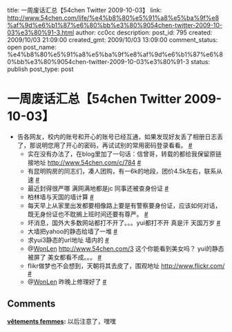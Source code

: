 title: 一周废话汇总【54chen Twitter 2009-10-03】
link: http://www.54chen.com/life/%e4%b8%80%e5%91%a8%e5%ba%9f%e8%af%9d%e6%b1%87%e6%80%bb%e3%80%9054chen-twitter-2009-10-03%e3%80%91-3.html
author: cc0cc
description: 
post_id: 795
created: 2009/10/03 21:09:00
created_gmt: 2009/10/03 13:09:00
comment_status: open
post_name: %e4%b8%80%e5%91%a8%e5%ba%9f%e8%af%9d%e6%b1%87%e6%80%bb%e3%80%9054chen-twitter-2009-10-03%e3%80%91-3
status: publish
post_type: post

# 一周废话汇总【54chen Twitter 2009-10-03】

* 告各网友，校内的账号和开心的账号已经互通，如果发现好友丢了相册日志丢了，那说明您用了开心的密码，再试试别的常用密码登录看看。 [#](http://twitter.com/54chen/statuses/4408095874)
  * 实在没有办法了，在blog里加了一句话：信曾哥，转载的都给我保留原链接地址 <http://www.54chen.com/c/784> [#](http://twitter.com/54chen/statuses/4408469584)
  * 有昆明购房的同志们，凑人团购，有一6k的地段，团价4.5k左右，联系从速 [#](http://twitter.com/54chen/statuses/4434992763)
  * 最近封得很严哪 满网满地都是jc 同事还被查身份证 [#](http://twitter.com/54chen/statuses/4439066634)
  * 柏林墙与天国的墙计算 [#](http://twitter.com/54chen/statuses/4460205822)
  * 每天早上从家里出发都要相像路上要是有警察要身份证，应该如何对话，既无身份证也不耽搁上班时间还要有尊严。 [#](http://twitter.com/54chen/statuses/4460628783)
  * 坏消息，国外大多数网站都打不开了。。。yui都打不开 真是汗 天国万岁 [#](http://twitter.com/54chen/statuses/4465054416)
  * 大墙把yahoo的静态给墙了一堆 [#](http://twitter.com/54chen/statuses/4465314948)
  * 求yui3静态的url地址 墙内的 [#](http://twitter.com/54chen/statuses/4465414781)
  * @[WonLen](http://twitter.com/WonLen) <http://www.54chen.com/3> 这个你能看到美女吗？ yui的静态被屏了 美女都看不成。。。 [#](http://twitter.com/54chen/statuses/4465852678)
  * flikr做梦也不会想到，天朝将其去皮了，围观地址 <http://www.flickr.com/> [#](http://twitter.com/54chen/statuses/4466334861)
  * @[WonLen](http://twitter.com/WonLen) 昨晚上修理好了 [#](http://twitter.com/54chen/statuses/4486929146)

## Comments

**[vêtements femmes](#11904 "2009-10-06 15:00:37"):** 以后注意了，嘿嘿

